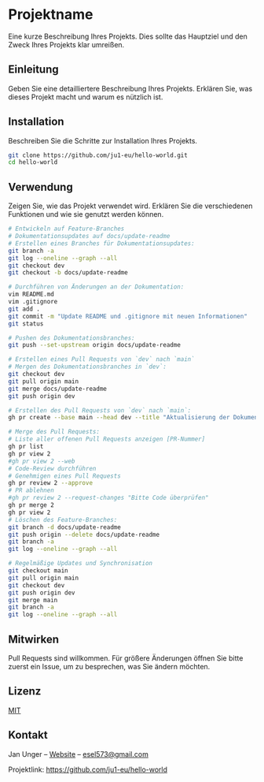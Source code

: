 # Projektname

Eine kurze Beschreibung Ihres Projekts. Dies sollte das Hauptziel und den Zweck Ihres Projekts klar umreißen.

## Einleitung

Geben Sie eine detailliertere Beschreibung Ihres Projekts. Erklären Sie, was dieses Projekt macht und warum es nützlich ist.

## Installation

Beschreiben Sie die Schritte zur Installation Ihres Projekts.

```bash
git clone https://github.com/ju1-eu/hello-world.git
cd hello-world
```

## Verwendung

Zeigen Sie, wie das Projekt verwendet wird. Erklären Sie die verschiedenen Funktionen und wie sie genutzt werden können.

```bash
# Entwickeln auf Feature-Branches
# Dokumentationsupdates auf docs/update-readme
# Erstellen eines Branches für Dokumentationsupdates:
git branch -a
git log --oneline --graph --all
git checkout dev
git checkout -b docs/update-readme

# Durchführen von Änderungen an der Dokumentation:
vim README.md
vim .gitignore
git add .
git commit -m "Update README und .gitignore mit neuen Informationen"
git status

# Pushen des Dokumentationsbranches:
git push --set-upstream origin docs/update-readme

# Erstellen eines Pull Requests von `dev` nach `main`
# Mergen des Dokumentationsbranches in `dev`:
git checkout dev
git pull origin main
git merge docs/update-readme
git push origin dev

# Erstellen des Pull Requests von `dev` nach `main`:
gh pr create --base main --head dev --title "Aktualisierung der Dokumentation" --body "Fügt detaillierte Informationen zur README hinzu."

# Merge des Pull Requests:
# Liste aller offenen Pull Requests anzeigen [PR-Nummer]
gh pr list
gh pr view 2
#gh pr view 2 --web
# Code-Review durchführen
# Genehmigen eines Pull Requests
gh pr review 2 --approve
# PR ablehnen
#gh pr review 2 --request-changes "Bitte Code überprüfen"
gh pr merge 2
gh pr view 2
# Löschen des Feature-Branches:
git branch -d docs/update-readme
git push origin --delete docs/update-readme
git branch -a
git log --oneline --graph --all

# Regelmäßige Updates und Synchronisation
git checkout main
git pull origin main
git checkout dev
git push origin dev
git merge main
git branch -a
git log --oneline --graph --all
```

## Mitwirken

Pull Requests sind willkommen. Für größere Änderungen öffnen Sie bitte zuerst ein Issue, um zu besprechen, was Sie ändern möchten.


## Lizenz

[MIT](https://choosealicense.com/licenses/mit/)


## Kontakt

Jan Unger – [Website](https://bw-ju.de/) – esel573@gmail.com

Projektlink: <https://github.com/ju1-eu/hello-world>


